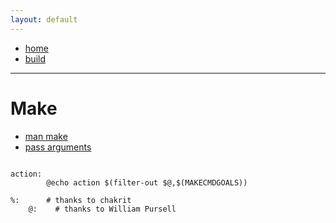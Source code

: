 ```yaml
---
layout: default
---
```

- [home](/index.md)
- [build](/build.md)

---
# Make
- [man make](https://www.gnu.org/software/make/manual/make.html)
- [pass arguments](https://stackoverflow.com/questions/6273608/how-to-pass-argument-to-makefile-from-command-line/6273809)

```

action:
        @echo action $(filter-out $@,$(MAKECMDGOALS))

%:      # thanks to chakrit
    @:    # thanks to William Pursell
```
